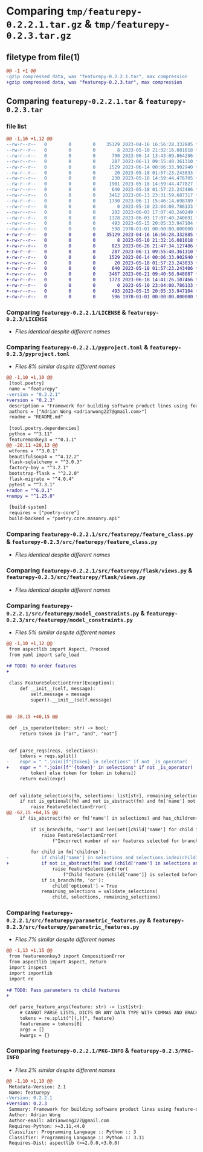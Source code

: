 # Comparing `tmp/featurepy-0.2.2.1.tar.gz` & `tmp/featurepy-0.2.3.tar.gz`

## filetype from file(1)

```diff
@@ -1 +1 @@
-gzip compressed data, was "featurepy-0.2.2.1.tar", max compression
+gzip compressed data, was "featurepy-0.2.3.tar", max compression
```

## Comparing `featurepy-0.2.2.1.tar` & `featurepy-0.2.3.tar`

### file list

```diff
@@ -1,16 +1,12 @@
--rw-r--r--   0        0        0    35129 2023-04-16 16:56:28.332885 featurepy-0.2.2.1/LICENSE
--rw-r--r--   0        0        0        8 2023-05-10 21:32:16.081018 featurepy-0.2.2.1/README.md
--rw-r--r--   0        0        0      790 2023-06-14 13:43:09.864286 featurepy-0.2.2.1/pyproject.toml
--rw-r--r--   0        0        0      287 2023-06-11 09:55:40.361310 featurepy-0.2.2.1/src/featurepy/__init__.py
--rw-r--r--   0        0        0     1529 2023-06-14 00:06:33.902940 featurepy-0.2.2.1/src/featurepy/feature_class.py
--rw-r--r--   0        0        0       20 2023-05-18 01:57:23.243033 featurepy-0.2.2.1/src/featurepy/flask/__init__.py
--rw-r--r--   0        0        0      230 2023-05-18 14:59:44.476705 featurepy-0.2.2.1/src/featurepy/flask/__pycache__/__init__.cpython-311.pyc
--rw-r--r--   0        0        0     1901 2023-05-18 14:59:44.477827 featurepy-0.2.2.1/src/featurepy/flask/__pycache__/views.cpython-311.pyc
--rw-r--r--   0        0        0      640 2023-05-18 01:57:23.243406 featurepy-0.2.2.1/src/featurepy/flask/views.py
--rw-r--r--   0        0        0     3412 2023-06-13 23:31:59.687317 featurepy-0.2.2.1/src/featurepy/model_constraints.py
--rw-r--r--   0        0        0     1730 2023-06-11 15:46:14.698789 featurepy-0.2.2.1/src/featurepy/parametric_features.py
--rw-r--r--   0        0        0        0 2023-05-10 23:04:00.786133 featurepy-0.2.2.1/src/featurepy/scripts/__init__.py
--rw-r--r--   0        0        0      202 2023-06-03 17:07:40.240249 featurepy-0.2.2.1/src/featurepy/scripts/__pycache__/__init__.cpython-311.pyc
--rw-r--r--   0        0        0     1328 2023-06-03 17:07:40.240691 featurepy-0.2.2.1/src/featurepy/scripts/__pycache__/features.cpython-311.pyc
--rw-r--r--   0        0        0      493 2023-05-15 20:05:33.947104 featurepy-0.2.2.1/src/featurepy/scripts/features.py
--rw-r--r--   0        0        0      598 1970-01-01 00:00:00.000000 featurepy-0.2.2.1/PKG-INFO
+-rw-r--r--   0        0        0    35129 2023-04-16 16:56:28.332885 featurepy-0.2.3/LICENSE
+-rw-r--r--   0        0        0        8 2023-05-10 21:32:16.081018 featurepy-0.2.3/README.md
+-rw-r--r--   0        0        0      823 2023-06-26 21:47:34.127486 featurepy-0.2.3/pyproject.toml
+-rw-r--r--   0        0        0      287 2023-06-11 09:55:40.361310 featurepy-0.2.3/src/featurepy/__init__.py
+-rw-r--r--   0        0        0     1529 2023-06-14 00:06:33.902940 featurepy-0.2.3/src/featurepy/feature_class.py
+-rw-r--r--   0        0        0       20 2023-05-18 01:57:23.243033 featurepy-0.2.3/src/featurepy/flask/__init__.py
+-rw-r--r--   0        0        0      640 2023-05-18 01:57:23.243406 featurepy-0.2.3/src/featurepy/flask/views.py
+-rw-r--r--   0        0        0     3467 2023-06-21 09:40:58.948087 featurepy-0.2.3/src/featurepy/model_constraints.py
+-rw-r--r--   0        0        0     1773 2023-06-18 14:41:26.107466 featurepy-0.2.3/src/featurepy/parametric_features.py
+-rw-r--r--   0        0        0        0 2023-05-10 23:04:00.786133 featurepy-0.2.3/src/featurepy/scripts/__init__.py
+-rw-r--r--   0        0        0      493 2023-05-15 20:05:33.947104 featurepy-0.2.3/src/featurepy/scripts/features.py
+-rw-r--r--   0        0        0      596 1970-01-01 00:00:00.000000 featurepy-0.2.3/PKG-INFO
```

### Comparing `featurepy-0.2.2.1/LICENSE` & `featurepy-0.2.3/LICENSE`

 * *Files identical despite different names*

### Comparing `featurepy-0.2.2.1/pyproject.toml` & `featurepy-0.2.3/pyproject.toml`

 * *Files 8% similar despite different names*

```diff
@@ -1,10 +1,10 @@
 [tool.poetry]
 name = "featurepy"
-version = "0.2.2.1"
+version = "0.2.3"
 description = "Framework for building software product lines using feature-oriented programming (FOP) and aspect-oriented programming (AOP) in Python."
 authors = ["Adrian Wong <adrianwong227@gmail.com>"]
 readme = "README.md"
 
 [tool.poetry.dependencies]
 python = "^3.11"
 featuremonkey3 = "^0.1.1"
@@ -20,11 +20,13 @@
 wtforms = "^3.0.1"
 beautifulsoup4 = "^4.12.2"
 flask-sqlalchemy = "^3.0.3"
 factory-boy = "^3.2.1"
 bootstrap-flask = "^2.2.0"
 flask-migrate = "^4.0.4"
 pytest = "^7.3.1"
+radon = "^6.0.1"
+numpy = "^1.25.0"
 
 [build-system]
 requires = ["poetry-core"]
 build-backend = "poetry.core.masonry.api"
```

### Comparing `featurepy-0.2.2.1/src/featurepy/feature_class.py` & `featurepy-0.2.3/src/featurepy/feature_class.py`

 * *Files identical despite different names*

### Comparing `featurepy-0.2.2.1/src/featurepy/flask/views.py` & `featurepy-0.2.3/src/featurepy/flask/views.py`

 * *Files identical despite different names*

### Comparing `featurepy-0.2.2.1/src/featurepy/model_constraints.py` & `featurepy-0.2.3/src/featurepy/model_constraints.py`

 * *Files 5% similar despite different names*

```diff
@@ -1,10 +1,12 @@
 from aspectlib import Aspect, Proceed
 from yaml import safe_load
 
+# TODO: Re-order features
+
 
 class FeatureSelectionError(Exception):
     def __init__(self, message):
         self.message = message
         super().__init__(self.message)
 
 
@@ -38,15 +40,15 @@
 
 def _is_operator(token: str) -> bool:
     return token in ["or", "and", "not"]
 
 
 def parse_reqs(reqs, selections):
     tokens = reqs.split()
-    expr = " ".join([f"{token} in selections" if not _is_operator(
+    expr = " ".join([f"'{token}' in selections" if not _is_operator(
         token) else token for token in tokens])
     return eval(expr)
 
 
 def validate_selections(fm, selections: list[str], remaining_selections: list[str]):
     if not is_optional(fm) and not is_abstract(fm) and fm['name'] not in selections:
         raise FeatureSelectionError(
@@ -62,15 +64,15 @@
     if (is_abstract(fm) or fm['name'] in selections) and has_children(fm):
 
         if is_branch(fm, 'xor') and len(set([child['name'] for child in fm['children']]).intersection(set(selections))) != 1:
             raise FeatureSelectionError(
                 f"Incorrect number of xor features selected for branch {fm['name']}")
 
         for child in fm['children']:
-            if child['name'] in selections and selections.index(child['name']) > selections.index(fm['name']):
+            if not is_abstract(fm) and (child['name'] in selections and selections.index(child['name']) > selections.index(fm['name'])):
                 raise FeatureSelectionError(
                     f"Child feature {child['name']} is selected before parent {fm['name']}.")
             if is_branch(fm, 'or'):
                 child['optional'] = True
             remaining_selections = validate_selections(
                 child, selections, remaining_selections)
```

### Comparing `featurepy-0.2.2.1/src/featurepy/parametric_features.py` & `featurepy-0.2.3/src/featurepy/parametric_features.py`

 * *Files 7% similar despite different names*

```diff
@@ -1,13 +1,15 @@
 from featuremonkey3 import CompositionError
 from aspectlib import Aspect, Return
 import inspect
 import importlib
 import re
 
+# TODO: Pass parameters to child features
+
 
 def parse_feature_args(feature: str) -> list[str]:
     # CANNOT PARSE LISTS, DICTS OR ANY DATA TYPE WITH COMMAS AND BRACKETS
     tokens = re.split("[(,)]", feature)
     featurename = tokens[0]
     args = []
     kwargs = {}
```

### Comparing `featurepy-0.2.2.1/PKG-INFO` & `featurepy-0.2.3/PKG-INFO`

 * *Files 2% similar despite different names*

```diff
@@ -1,10 +1,10 @@
 Metadata-Version: 2.1
 Name: featurepy
-Version: 0.2.2.1
+Version: 0.2.3
 Summary: Framework for building software product lines using feature-oriented programming (FOP) and aspect-oriented programming (AOP) in Python.
 Author: Adrian Wong
 Author-email: adrianwong227@gmail.com
 Requires-Python: >=3.11,<4.0
 Classifier: Programming Language :: Python :: 3
 Classifier: Programming Language :: Python :: 3.11
 Requires-Dist: aspectlib (>=2.0.0,<3.0.0)
```

